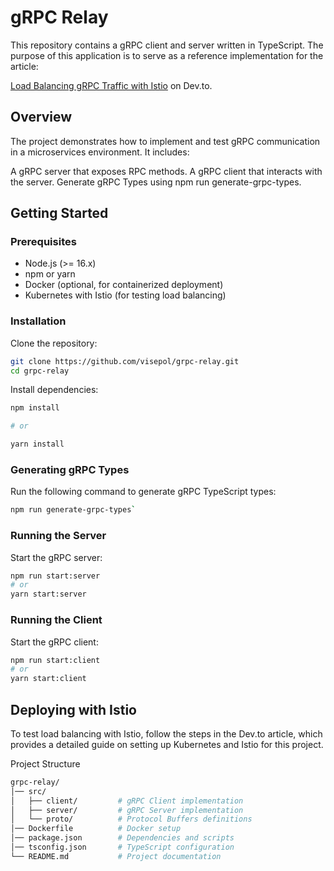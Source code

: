 # gRPC Relay

This repository contains a gRPC client and server written in TypeScript. The purpose of this application is to serve as a reference implementation for the article:

[Load Balancing gRPC Traffic with Istio](https://dev.to/visepol/load-balancing-grpc-traffic-with-istio-1k49) on Dev.to.

## Overview

The project demonstrates how to implement and test gRPC communication in a microservices environment. It includes:

A gRPC server that exposes RPC methods.
A gRPC client that interacts with the server.
Generate gRPC Types using npm run generate-grpc-types.

## Getting Started

### Prerequisites

- Node.js (>= 16.x)
- npm or yarn
- Docker (optional, for containerized deployment)
- Kubernetes with Istio (for testing load balancing)

### Installation

Clone the repository:

```sh
git clone https://github.com/visepol/grpc-relay.git
cd grpc-relay
```

Install dependencies:

```sh
npm install

# or

yarn install
```

### Generating gRPC Types

Run the following command to generate gRPC TypeScript types:

```sh
npm run generate-grpc-types`
```

### Running the Server

Start the gRPC server:

```sh
npm run start:server
# or
yarn start:server
```

### Running the Client

Start the gRPC client:

```sh
npm run start:client
# or
yarn start:client
```

## Deploying with Istio

To test load balancing with Istio, follow the steps in the Dev.to article, which provides a detailed guide on setting up Kubernetes and Istio for this project.

Project Structure

```sh
grpc-relay/
│── src/
│   ├── client/         # gRPC Client implementation
│   ├── server/         # gRPC Server implementation
│   └── proto/          # Protocol Buffers definitions
│── Dockerfile          # Docker setup
│── package.json        # Dependencies and scripts
│── tsconfig.json       # TypeScript configuration
└── README.md           # Project documentation
```
